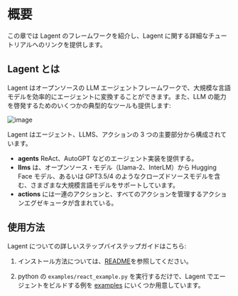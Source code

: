 # 概要

この章では Lagent のフレームワークを紹介し、Lagent に関する詳細なチュートリアルへのリンクを提供します。

## Lagent とは

Lagent はオープンソースの LLM エージェントフレームワークで、大規模な言語モデルを効率的にエージェントに変換することができます。また、LLM の能力を啓発するためのいくつかの典型的なツールも提供します:

![image](https://github.com/InternLM/lagent/assets/24351120/e104171e-4baf-43b3-8e6d-90cff1b298b6)

Lagent はエージェント、LLMS、アクションの 3 つの主要部分から構成されています。

- **agents** ReAct、AutoGPT などのエージェント実装を提供する。
- **llms** は、オープンソース・モデル（Llama-2、InterLM）から Hugging Face モデル、あるいは GPT3.5/4 のようなクローズドソースモデルを含む、さまざまな大規模言語モデルをサポートしています。
- **actions** には一連のアクションと、すべてのアクションを管理するアクションエグゼキュータが含まれている。

## 使用方法

Lagent についての詳しいステップバイステップガイドはこちら:

1. インストール方法については、[README](../README.md)を参照してください。

2. python の `examples/react_example.py` を実行するだけで、Lagent でエージェントをビルドする例を [examples](examples/) にいくつか用意しています。
